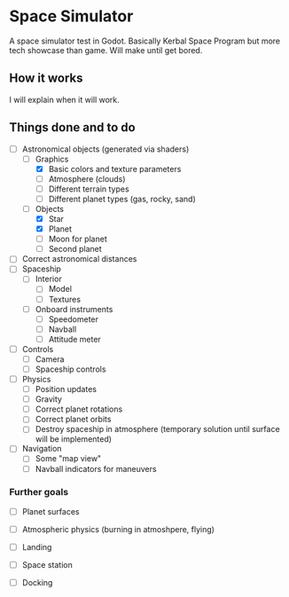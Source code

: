 # Space Simulator
A space simulator test in Godot. Basically Kerbal Space Program but more tech showcase than game. Will make until get bored.

## How it works
I will explain when it will work.

## Things done and to do
- [ ] Astronomical objects (generated via shaders)
  - [ ] Graphics
    - [x] Basic colors and texture parameters
    - [ ] Atmosphere (clouds)
    - [ ] Different terrain types
    - [ ] Different planet types (gas, rocky, sand)
  - [ ] Objects
    - [x] Star
    - [x] Planet
    - [ ] Moon for planet
    - [ ] Second planet
- [ ] Correct astronomical distances
- [ ] Spaceship
  - [ ] Interior
    - [ ] Model
    - [ ] Textures
  - [ ] Onboard instruments
    - [ ] Speedometer
    - [ ] Navball
    - [ ] Attitude meter
- [ ] Controls
  - [ ] Camera
  - [ ] Spaceship controls
- [ ] Physics
  - [ ] Position updates
  - [ ] Gravity
  - [ ] Correct planet rotations
  - [ ] Correct planet orbits
  - [ ] Destroy spaceship in atmosphere (temporary solution until surface will be implemented)
- [ ] Navigation
  - [ ] Some "map view"
  - [ ] Navball indicators for maneuvers
### Further goals
- [ ] Planet surfaces
- [ ] Atmospheric physics (burning in atmoshpere, flying)
- [ ] Landing
- [ ] Space station
- [ ] Docking
  
